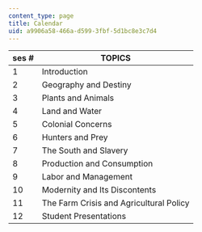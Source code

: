 ```yaml
---
content_type: page
title: Calendar
uid: a9906a58-466a-d599-3fbf-5d1bc8e3c7d4
---
```


| ses # | TOPICS |
| --- | --- |
| 1 | Introduction |
| 2 | Geography and Destiny |
| 3 | Plants and Animals |
| 4 | Land and Water |
| 5 | Colonial Concerns |
| 6 | Hunters and Prey |
| 7 | The South and Slavery |
| 8 | Production and Consumption |
| 9 | Labor and Management |
| 10 | Modernity and Its Discontents |
| 11 | The Farm Crisis and Agricultural Policy |
| 12 | Student Presentations